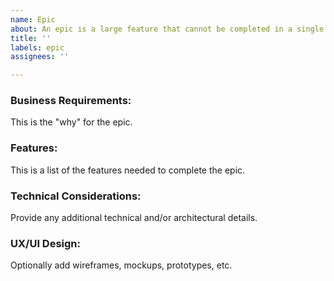 ```yaml
---
name: Epic
about: An epic is a large feature that cannot be completed in a single sprint
title: ''
labels: epic
assignees: ''

---
```


### Business Requirements:
This is the "why" for the epic.

### Features:
This is a list of the features needed to complete the epic.

### Technical Considerations:
Provide any additional technical and/or architectural details.

### UX/UI Design:
Optionally add wireframes, mockups, prototypes, etc.
